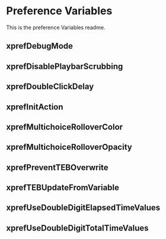 # Preference Variables
This is the preference Variables readme.

## xprefDebugMode
## xprefDisablePlaybarScrubbing
## xprefDoubleClickDelay
## xprefInitAction
## xprefMultichoiceRolloverColor
## xprefMultichoiceRolloverOpacity
## xprefPreventTEBOverwrite
## xprefTEBUpdateFromVariable
## xprefUseDoubleDigitElapsedTimeValues
## xprefUseDoubleDigitTotalTimeValues
